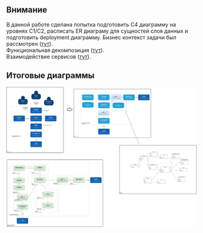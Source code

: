 ## Внимание

В данной работе сделана попытка подготовить С4 диаграмму на уровнях С1/С2, расписать ER диаграму для сущностей слоя данных и подготовить deployment диаграмму.
Бизнес контекст задачи был рассмотрен ([тут](../July/homework.md)).\
Функциональная декомпозиция ([тут](../SecondHomeWork/homework.md)).\
Взаимодействие сервисов ([тут](../ThirdHomeWork/homework.md)).
## Итоговые диаграммы
![image](../FourthHomeWork/C4_ERD_Deployment_task_checker_final.jpg)